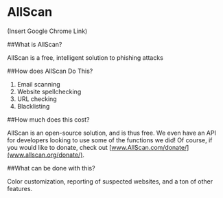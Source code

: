 # AllScan

(Insert Google Chrome Link)

##What is AllScan?

AllScan is a free, intelligent solution to phishing attacks

##How does AllScan Do This?

1. Email scanning
2. Website spellchecking
3. URL checking
4. Blacklisting

##How much does this cost?

AllScan is an open-source solution, and is thus free. We even have an API for developers looking to use some of the functions we did! Of course, if you would like to donate, check out [www.AllScan.com/donate/](www.allscan.org/donate/). 

##What can be done with this?

Color customization, reporting of suspected websites, and a ton of other features.
